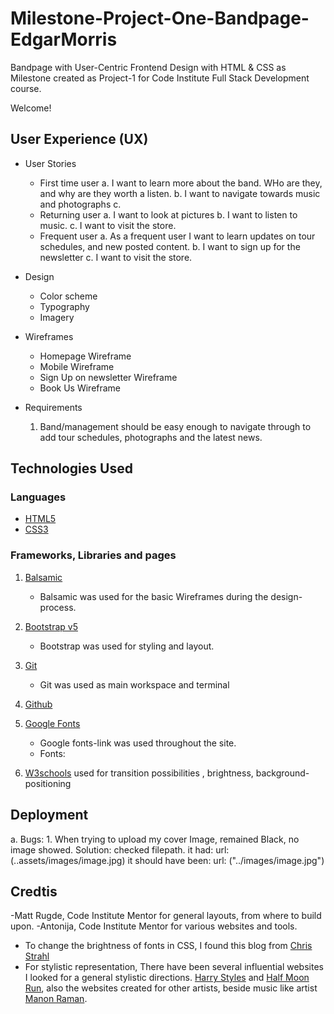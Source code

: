 # Milestone-Project-One-Bandpage-EdgarMorris
Bandpage with User-Centric Frontend Design with HTML & CSS as Milestone created as Project-1 for Code Institute Full Stack Development course.

Welcome! 




## User Experience (UX)
* User Stories
   * First time user 
     a. I want to learn more about the band. WHo are they, and why are they worth a listen.
     b. I want to navigate towards music and photographs
     c.
   * Returning user
     a. I want to look at pictures
     b. I want to listen to music.
     c. I want to visit the store.
   * Frequent user
     a. As a frequent user I want to learn updates on tour schedules, and new posted content.
     b. I want to sign up for the newsletter
     c. I want to visit the store.
* Design
  * Color scheme
  * Typography
  * Imagery

* Wireframes
  - Homepage Wireframe
  - Mobile Wireframe
  - Sign Up on newsletter Wireframe
  - Book Us Wireframe

* Requirements
    1. Band/management should be easy enough to navigate through to add tour schedules, photographs and the latest news.



## Technologies Used
### Languages
  - [HTML5](https://en.wikipedia.org/wiki/HTML5)
  - [CSS3](https://en.wikipedia.org/wiki/CSS)

### Frameworks, Libraries and pages
  1. [Balsamic](https://balsamiq.cloud/spaces)
      - Balsamic was used for the basic Wireframes during the design-process.
  2. [Bootstrap v5](https://getbootstrap.com/)
      - Bootstrap was used for styling and layout.
  3. [Git](https://gitpod.io/workspaces/)
      - Git was used as main workspace and terminal
  5. [Github](https://github.com/)

  6. [Google Fonts](https://fonts.google.com/)
      - Google fonts-link was used throughout the site.
      - Fonts: 
  
  7. [W3schools](https://www.w3schools.com/css/css3_transitions.asp)
      used for transition possibilities , brightness, background-positioning

## Deployment

  a. Bugs: 
      1. When trying to upload my cover Image, remained Black, no image showed. 
              Solution: checked filepath. it had: url:(..assets/images/image.jpg) it should have been: url: ("../images/image.jpg")

## Credtis

-Matt Rugde, Code Institute Mentor for general layouts, from where to build upon. 
-Antonija, Code Institute Mentor for various websites and tools.
- To change the brightness of fonts in CSS, I found this blog from [Chris Strahl]("https://weblog.west-wind.com/posts/2020/Jul/28/Using-the-brightness-CSS-Filter-to-generically-highlight-Content")
- For stylistic representation, There have been several influential websites I looked for a general stylistic directions. [Harry Styles](https://hstyles.co.uk/) and [Half Moon Run](https://www.halfmoonrun.com/), also the websites created for other artists, beside music like artist [Manon Raman](https://www.manonraman.com/?fbclid=IwAR09_Qdmei5PXMrwK4QvE4_NXZ4lBFkdGu2ovQj0op58Iui1IALl64ggAeQ). 
